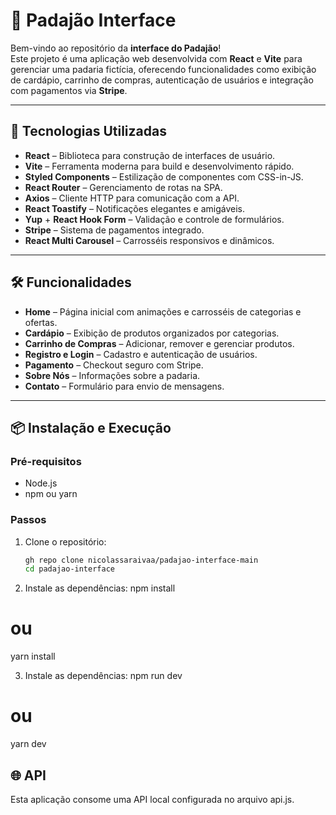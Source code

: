 # 🥖 Padajão Interface

Bem-vindo ao repositório da **interface do Padajão**!  
Este projeto é uma aplicação web desenvolvida com **React** e **Vite** para gerenciar uma padaria fictícia, oferecendo funcionalidades como exibição de cardápio, carrinho de compras, autenticação de usuários e integração com pagamentos via **Stripe**.

---

## 🚀 Tecnologias Utilizadas

- **React** – Biblioteca para construção de interfaces de usuário.
- **Vite** – Ferramenta moderna para build e desenvolvimento rápido.
- **Styled Components** – Estilização de componentes com CSS-in-JS.
- **React Router** – Gerenciamento de rotas na SPA.
- **Axios** – Cliente HTTP para comunicação com a API.
- **React Toastify** – Notificações elegantes e amigáveis.
- **Yup** + **React Hook Form** – Validação e controle de formulários.
- **Stripe** – Sistema de pagamentos integrado.
- **React Multi Carousel** – Carrosséis responsivos e dinâmicos.

---

## 🛠️ Funcionalidades

- **Home** – Página inicial com animações e carrosséis de categorias e ofertas.
- **Cardápio** – Exibição de produtos organizados por categorias.
- **Carrinho de Compras** – Adicionar, remover e gerenciar produtos.
- **Registro e Login** – Cadastro e autenticação de usuários.
- **Pagamento** – Checkout seguro com Stripe.
- **Sobre Nós** – Informações sobre a padaria.
- **Contato** – Formulário para envio de mensagens.

---

## 📦 Instalação e Execução

### Pré-requisitos

- Node.js 
- npm ou yarn

### Passos

1. Clone o repositório:
   ```bash
   gh repo clone nicolassaraivaa/padajao-interface-main
   cd padajao-interface

2. Instale as dependências:
npm install
# ou
yarn install 


3. Instale as dependências:
npm run dev
# ou
yarn dev

## 🌐 API
Esta aplicação consome uma API local configurada no arquivo api.js.


